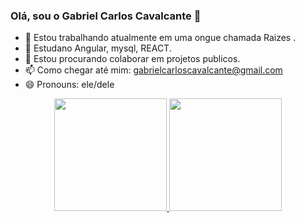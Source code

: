 ### Olá, sou o Gabriel Carlos Cavalcante 👋



- 🔭 Estou trabalhando atualmente em uma ongue chamada Raizes .
- 🌱 Estudano Angular, mysql, REACT.
- 👯 Estou procurando colaborar em projetos publicos.
- 📫 Como chegar até mim: gabrielcarloscavalcante@gmail.com
- 😄 Pronouns: ele/dele

<div align="center">
  <a href="https://github.com/Gabrielttbr/Gabrielttbr/">
  <img height="180em" src="https://github-readme-stats.vercel.app/api?username=Gabrielttbr&show_icons=true&theme=dark&include_all_commits=true&count_private=true"/>
  <img height="180em" src="https://github-readme-stats.vercel.app/api/top-langs/?username=Gabrielttbr&layout=compact&langs_count=7&theme=dark"/>
</div>

  

 
